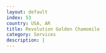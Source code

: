 ```yaml
---
layout: default
index: 53
country: USA, AR
title: Revolution Golden Chamomile
category: Services
description: |
---
```

